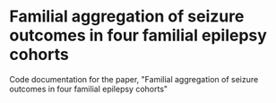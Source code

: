 # Familial aggregation of seizure outcomes in four familial epilepsy cohorts

Code documentation for the paper, "Familial aggregation of seizure outcomes in four familial epilepsy cohorts"
